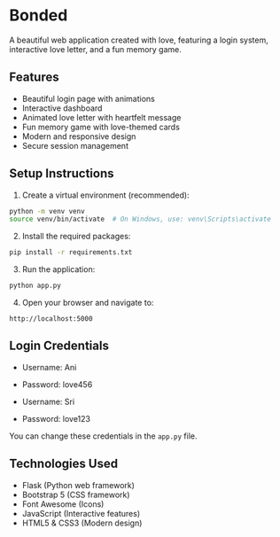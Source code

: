 # Bonded

A beautiful web application created with love, featuring a login system, interactive love letter, and a fun memory game.

## Features

- Beautiful login page with animations
- Interactive dashboard
- Animated love letter with heartfelt message
- Fun memory game with love-themed cards
- Modern and responsive design
- Secure session management

## Setup Instructions

1. Create a virtual environment (recommended):
```bash
python -m venv venv
source venv/bin/activate  # On Windows, use: venv\Scripts\activate
```

2. Install the required packages:
```bash
pip install -r requirements.txt
```

3. Run the application:
```bash
python app.py
```

4. Open your browser and navigate to:
```
http://localhost:5000
```

## Login Credentials

- Username: Ani
- Password: love456

- Username: Sri
- Password: love123

You can change these credentials in the `app.py` file.

## Technologies Used

- Flask (Python web framework)
- Bootstrap 5 (CSS framework)
- Font Awesome (Icons)
- JavaScript (Interactive features)
- HTML5 & CSS3 (Modern design) 
